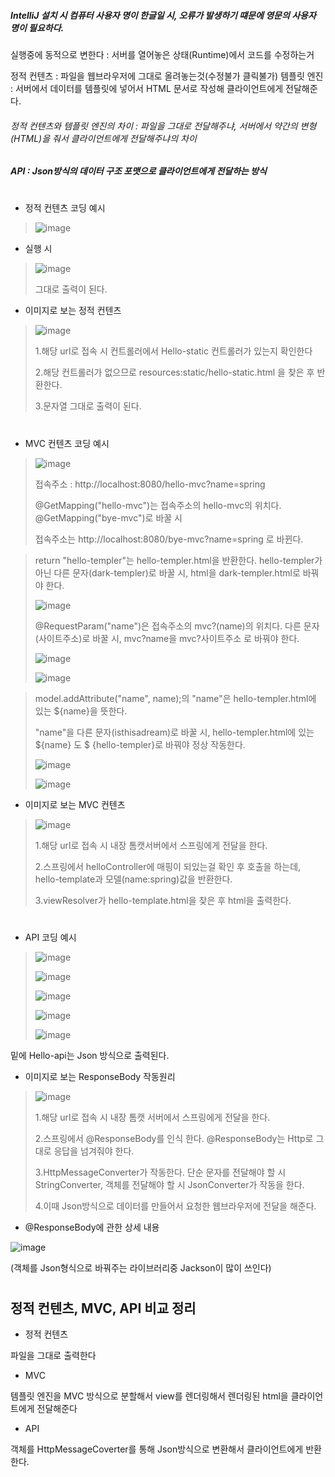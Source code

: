 ##### IntelliJ 설치 시 컴퓨터 사용자 명이 한글일 시, 오류가 발생하기 떄문에 영문의 사용자 명이 필요하다.


실행중에 동적으로 변한다 : 서버를 열어놓은 상태(Runtime)에서 코드를 수정하는거


정적 컨텐츠 : 파일을 웹브라우저에 그대로 올려놓는것(수정불가 클릭불가)
템플릿 엔진 : 서버에서 데이터를 템플릿에 넣어서 HTML 문서로 작성해 클라이언트에게 전달해준다.

###### 정적 컨텐츠와 템플릿 엔진의 차이 : 파일을 그대로 전달해주냐, 서버에서 약간의 변형(HTML)을 줘서 클라이언트에게 전달해주냐의 차이

##### API : Json방식의 데이터 구조 포맷으로 클라이언트에게 전달하는 방식

#

- 정적 컨텐츠 코딩 예시

>![image](https://user-images.githubusercontent.com/114403546/196033384-d9f2b95b-5a8f-46f9-afa3-c86bc4925f9d.png)

  - 실행 시

>    ![image](https://user-images.githubusercontent.com/114403546/196033454-f80c1935-2137-4acd-af41-c8e103a0c2c8.png)
>
 >    그대로 출력이 된다.
  
  - 이미지로 보는 정적 컨텐츠

> ![image](https://user-images.githubusercontent.com/114403546/196033417-cfb321eb-5fd6-45ea-a737-942ebe009367.png)
>
> 1.해당 url로 접속 시 컨트롤러에서 Hello-static 컨트롤러가 있는지 확인한다
>
> 2.해당 컨트롤러가 없으므로 resources:static/hello-static.html 을 찾은 후 반환한다.
>
> 3.문자열 그대로 출력이 된다.  
  
  
#
  
- MVC 컨텐츠 코딩 예시

> ![image](https://user-images.githubusercontent.com/114403546/196148138-c1ba791b-3bd1-4ef8-b348-ac38333c58b8.png)
>
> 접속주소 : http://localhost:8080/hello-mvc?name=spring
>
> @GetMapping("hello-mvc")는 접속주소의 hello-mvc의 위치다. @GetMapping("bye-mvc")로 바꿀 시 
>
> 접속주소는 http://localhost:8080/bye-mvc?name=spring 로 바뀐다.

> return "hello-templer"는 hello-templer.html을 반환한다. hello-templer가 아닌 다른 문자(dark-templer)로 바꿀 시, html을 dark-templer.html로 바꿔야 한다.
>
> ![image](https://user-images.githubusercontent.com/114403546/196148256-734a8596-cd18-4942-bb93-0b32ebe885bd.png)
>
> @RequestParam("name")은 접속주소의 mvc?(name)의 위치다. 다른 문자(사이트주소)로 바꿀 시, mvc?name을 mvc?사이트주소 로 바꿔야 한다.
>
> ![image](https://user-images.githubusercontent.com/114403546/196150383-5ca9254b-ae5a-4111-8177-040a21648a4a.png)
> 
> ![image](https://user-images.githubusercontent.com/114403546/196150946-3b72de25-fe1b-49fd-b317-14d66ea0788d.png)


> model.addAttribute("name", name);의 "name"은 hello-templer.html에 있는 ${name}을 뜻한다.
>
> "name"을 다른 문자(isthisadream)로 바꿀 시, hello-templer.html에 있는 ${name} 도 $ {hello-templer}로 바꿔야 정상 작동한다.
>
> ![image](https://user-images.githubusercontent.com/114403546/196151705-7a064daf-b098-41c7-b51b-08140768144c.png)
>
>![image](https://user-images.githubusercontent.com/114403546/196151741-d06012d2-e6e7-4ffa-aa3a-1d97304eda6d.png)

 - 이미지로 보는 MVC 컨텐츠

>![image](https://user-images.githubusercontent.com/114403546/196152905-1d411abd-c5bf-4c0f-bb35-c06cdb01c027.png)
>
>1.해당 url로 접속 시 내장 톰캣서버에서 스프링에게 전달을 한다.
>
>2.스프링에서 helloController에 매핑이 되있는걸 확인 후 호출을 하는데, hello-template과 모델(name:spring)값을 반환한다.
>
>3.viewResolver가 hello-template.html을 찾은 후 html을 출력한다.


#

- API 코딩 예시

>![image](https://user-images.githubusercontent.com/114403546/197147129-7109fc40-7c79-4fc7-b248-a71ec0482815.png)
>
>![image](https://user-images.githubusercontent.com/114403546/197147269-a7bda42f-a6f2-4d83-b472-20ebacfc2d57.png)
>
>![image](https://user-images.githubusercontent.com/114403546/197147298-08908166-1cf4-4e6d-89db-0bb6aa358a32.png)
>
>
>![image](https://user-images.githubusercontent.com/114403546/197148819-2f8a2578-561e-4df0-afc8-4455df71ec4a.png)
>
>![image](https://user-images.githubusercontent.com/114403546/197148858-ecb79620-4c1a-4b3e-8285-31f4e00adb35.png)

밑에 Hello-api는 Json 방식으로 출력된다.



 - 이미지로 보는 ResponseBody 작동원리

>![image](https://user-images.githubusercontent.com/114403546/197149709-913e3f50-78cd-4b43-a6be-614fb91ffdc5.png)
>
>1.해당 url로 접속 시 내장 톰캣 서버에서 스프링에게 전달을 한다.
>
>2.스프링에서 @ResponseBody를 인식 한다. @ResponseBody는 Http로 그대로 응답을 넘겨줘야 한다.
>
>3.HttpMessageConverter가 작동한다. 단순 문자를 전달해야 할 시 StringConverter, 객체를 전달해야 할 시 JsonConverter가 작동을 한다.
>
>4.이때 Json방식으로 데이터를 만들어서 요청한 웹브라우저에 전달을 해준다.

 - @ResponseBody에 관한 상세 내용

![image](https://user-images.githubusercontent.com/114403546/197150825-71c59e72-9c13-499b-8503-87f9dbf36a24.png)

(객체를 Json형식으로 바꿔주는 라이브러리중 Jackson이 많이 쓰인다)


#

## 정적 컨텐츠, MVC, API 비교 정리

- 정적 컨텐츠

파일을 그대로 출력한다

- MVC

템플릿 엔진을 MVC 방식으로 분할해서 view를 렌더링해서 렌더링된 html을 클라이언트에게 전달해준다 

- API

객체를 HttpMessageCoverter를 통해 Json방식으로 변환해서 클라이언트에게 반환한다.

